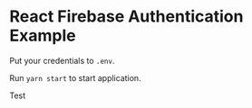 # React Firebase Authentication Example

Put your credentials to `.env`.

Run `yarn start` to start application.

Test
